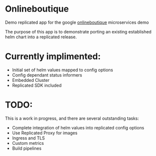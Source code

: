 # Onlineboutique

Demo replicated app for the google [onlineboutique](https://github.com/GoogleCloudPlatform/microservices-demo) microservices demo

The purpose of this app is to demonstrate porting an existing established helm chart into a replicated release.

# Currently implimented: 

- Initial set of helm values mapped to config options
- Config dependant status informers
- Embedded Cluster
- Replicated SDK included


# TODO: 

This is a work in progress, and there are several outstanding tasks:

- Complete integration of helm values into replicated config options
- Use Replicated Proxy for images
- Ingress and TLS
- Custom metrics
- Build pipelines
